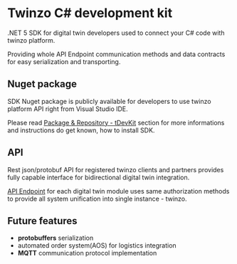# Twinzo C# development kit
.NET 5 SDK for digital twin developers used to connect your C# code with twinzo platform.

Providing whole API Endpoint communication methods and data contracts for easy serialization and transporting.

## Nuget package
SDK Nuget package is publicly available for developers to use twinzo platform API right from Visual Studio IDE. 

Please read [Package & Repository - tDevKit](https://gitlab.twinzo.eu/digital-twin/twinzo/tdevkit/-/packages) section for more informations and instructions do get known, how to install SDK. 

## API
Rest json/protobuf API for registered twinzo clients and partners provides fully capable interface for bidirectional digital twin integration.

[API Endpoint](https://twin.rtls.solutions/api/swagger/ui/index#/) for each digital twin module uses same authorization methods to provide all system unification into single instance - twinzo.

## Future features
- **protobuffers** serialization
- automated order system(AOS) for logistics integration
- **MQTT** communication protocol implementation
